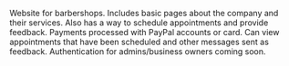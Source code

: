 Website for barbershops.
Includes basic pages about the company and their services.
Also has a way to schedule appointments and provide feedback.
Payments processed with PayPal accounts or card.
Can view appointments that have been scheduled and other messages sent as feedback.
Authentication for admins/business owners coming soon.